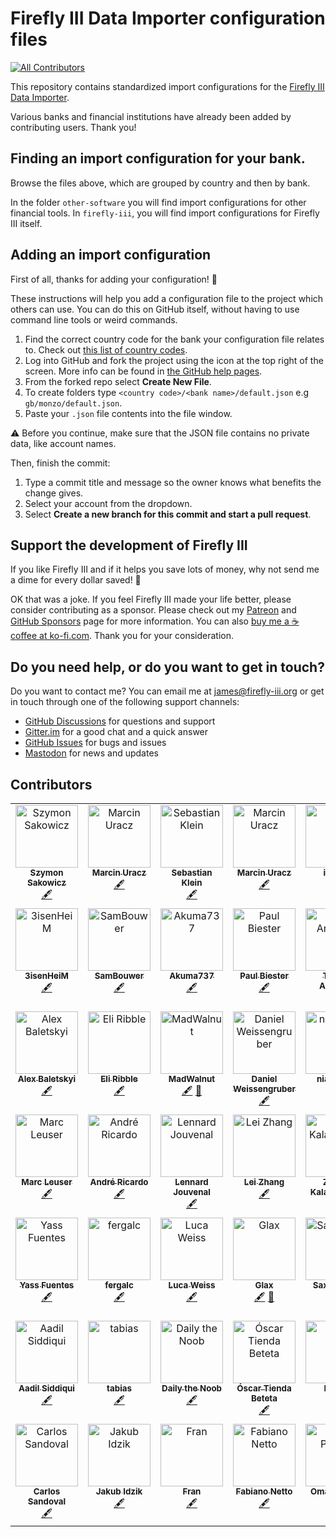 # Firefly III Data Importer configuration files
<!-- ALL-CONTRIBUTORS-BADGE:START - Do not remove or modify this section -->
[![All Contributors](https://img.shields.io/badge/all_contributors-48-orange.svg?style=flat-square)](#contributors-)
<!-- ALL-CONTRIBUTORS-BADGE:END -->

This repository contains standardized import configurations for the [Firefly III Data Importer](https://github.com/firefly-iii/data-importer).

Various banks and financial institutions have already been added by contributing users. Thank you!

## Finding an import configuration for your bank.

Browse the files above, which are grouped by country and then by bank.

In the folder `other-software` you will find import configurations for other financial tools. In `firefly-iii`, you will find import configurations for Firefly III itself.

## Adding an import configuration

First of all, thanks for adding your configuration! 🎉

These instructions will help you add a configuration file to the project which others can use. You can do this on GitHub itself, without having to use command line tools or weird commands.

1. Find the correct country code for the bank your configuration file relates to. Check out [this list of country codes](https://en.wikipedia.org/wiki/ISO_3166-1_alpha-2#Officially_assigned_code_elements).
2. Log into GitHub and fork the project using the icon at the top right of the screen.  More info can be found in [the GitHub help pages](https://docs.github.com/en/github/getting-started-with-github/fork-a-repo).
3. From the forked repo select **Create New File**.
4. To create folders type `<country code>/<bank name>/default.json` e.g `gb/monzo/default.json`.
5. Paste your `.json` file contents into the file window.

⚠️ Before you continue, make sure that the JSON file contains no private data, like account names.

Then, finish the commit:

1. Type a commit title and message so the owner knows what benefits the change gives.
2. Select your account from the dropdown.
3. Select __Create a new branch for this commit and start a pull request__.

<!-- SPONSOR TEXT -->

## Support the development of Firefly III

If you like Firefly III and if it helps you save lots of money, why not send me a dime for every dollar saved! 🥳

OK that was a joke. If you feel Firefly III made your life better, please consider contributing as a sponsor. Please check out my [Patreon](https://www.patreon.com/jc5) and [GitHub Sponsors](https://github.com/sponsors/JC5) page for more information. You can also [buy me a ☕️ coffee at ko-fi.com](https://ko-fi.com/Q5Q5R4SH1). Thank you for your consideration.

<!-- END OF SPONSOR TEXT -->

<!-- HELP TEXT -->

## Do you need help, or do you want to get in touch?

Do you want to contact me? You can email me at [james@firefly-iii.org](mailto:james@firefly-iii.org) or get in touch through one of the following support channels:

- [GitHub Discussions](https://github.com/firefly-iii/firefly-iii/discussions/) for questions and support
- [Gitter.im](https://gitter.im/firefly-iii/firefly-iii) for a good chat and a quick answer
- [GitHub Issues](https://github.com/firefly-iii/firefly-iii/issues) for bugs and issues
- <a rel="me" href="https://fosstodon.org/@ff3">Mastodon</a> for news and updates

<!-- END OF HELP TEXT -->

## Contributors

<!-- ALL-CONTRIBUTORS-LIST:START - Do not remove or modify this section -->
<!-- prettier-ignore-start -->
<!-- markdownlint-disable -->
<table>
  <tbody>
    <tr>
      <td align="center" valign="top" width="14.28%"><a href="https://sakowi.cz"><img src="https://avatars0.githubusercontent.com/u/13169301?v=4?s=100" width="100px;" alt="Szymon Sakowicz"/><br /><sub><b>Szymon Sakowicz</b></sub></a><br /><a href="#content-sakowicz" title="Content">🖋</a></td>
      <td align="center" valign="top" width="14.28%"><a href="https://github.com/muracz"><img src="https://avatars1.githubusercontent.com/u/9215725?v=4?s=100" width="100px;" alt="Marcin Uracz"/><br /><sub><b>Marcin Uracz</b></sub></a><br /><a href="#content-muracz" title="Content">🖋</a></td>
      <td align="center" valign="top" width="14.28%"><a href="https://github.com/sebastianklein96"><img src="https://avatars2.githubusercontent.com/u/22731416?v=4?s=100" width="100px;" alt="Sebastian Klein"/><br /><sub><b>Sebastian Klein</b></sub></a><br /><a href="#content-sebastianklein96" title="Content">🖋</a></td>
      <td align="center" valign="top" width="14.28%"><a href="https://github.com/muracz"><img src="https://avatars1.githubusercontent.com/u/9215725?v=4?s=100" width="100px;" alt="Marcin Uracz"/><br /><sub><b>Marcin Uracz</b></sub></a><br /><a href="#content-muracz" title="Content">🖋</a></td>
      <td align="center" valign="top" width="14.28%"><a href="https://github.com/ilakast"><img src="https://avatars3.githubusercontent.com/u/1414477?v=4?s=100" width="100px;" alt="ilakast"/><br /><sub><b>ilakast</b></sub></a><br /><a href="https://github.com/firefly-iii/import-configurations/commits?author=ilakast" title="Documentation">📖</a> <a href="#content-ilakast" title="Content">🖋</a></td>
      <td align="center" valign="top" width="14.28%"><a href="https://github.com/baocin"><img src="https://avatars0.githubusercontent.com/u/5463986?v=4?s=100" width="100px;" alt="Michael Pedersen"/><br /><sub><b>Michael Pedersen</b></sub></a><br /><a href="#plugin-baocin" title="Plugin/utility libraries">🔌</a></td>
      <td align="center" valign="top" width="14.28%"><a href="https://federicociro.com"><img src="https://avatars2.githubusercontent.com/u/25438748?v=4?s=100" width="100px;" alt="Federico"/><br /><sub><b>Federico</b></sub></a><br /><a href="https://github.com/firefly-iii/import-configurations/issues?q=author%3Afedericociro" title="Bug reports">🐛</a></td>
    </tr>
    <tr>
      <td align="center" valign="top" width="14.28%"><a href="https://github.com/3isenHeiM"><img src="https://avatars0.githubusercontent.com/u/26417172?v=4?s=100" width="100px;" alt="3isenHeiM"/><br /><sub><b>3isenHeiM</b></sub></a><br /><a href="#content-3isenHeiM" title="Content">🖋</a></td>
      <td align="center" valign="top" width="14.28%"><a href="https://github.com/SamBouwer"><img src="https://avatars3.githubusercontent.com/u/6918900?v=4?s=100" width="100px;" alt="SamBouwer"/><br /><sub><b>SamBouwer</b></sub></a><br /><a href="#content-SamBouwer" title="Content">🖋</a></td>
      <td align="center" valign="top" width="14.28%"><a href="https://github.com/Akuma737"><img src="https://avatars2.githubusercontent.com/u/1916021?v=4?s=100" width="100px;" alt="Akuma737"/><br /><sub><b>Akuma737</b></sub></a><br /><a href="#content-Akuma737" title="Content">🖋</a></td>
      <td align="center" valign="top" width="14.28%"><a href="https://paul.biester.pro"><img src="https://avatars0.githubusercontent.com/u/2650326?v=4?s=100" width="100px;" alt="Paul Biester"/><br /><sub><b>Paul Biester</b></sub></a><br /><a href="#content-isonet" title="Content">🖋</a></td>
      <td align="center" valign="top" width="14.28%"><a href="https://www.linkedin.com/in/thiagogpa/"><img src="https://avatars.githubusercontent.com/u/39960304?v=4?s=100" width="100px;" alt="Thiago Andrade"/><br /><sub><b>Thiago Andrade</b></sub></a><br /><a href="#content-thiagogpa" title="Content">🖋</a></td>
      <td align="center" valign="top" width="14.28%"><a href="http://rolisz.ro"><img src="https://avatars.githubusercontent.com/u/426313?v=4?s=100" width="100px;" alt="Roland Szabo"/><br /><sub><b>Roland Szabo</b></sub></a><br /><a href="#content-rolisz" title="Content">🖋</a></td>
      <td align="center" valign="top" width="14.28%"><a href="http://kenric.in/"><img src="https://avatars.githubusercontent.com/u/5753813?v=4?s=100" width="100px;" alt="Kenric D'Souza"/><br /><sub><b>Kenric D'Souza</b></sub></a><br /><a href="#content-AzureByte" title="Content">🖋</a></td>
    </tr>
    <tr>
      <td align="center" valign="top" width="14.28%"><a href="https://baletskyi.me"><img src="https://avatars.githubusercontent.com/u/11590484?v=4?s=100" width="100px;" alt="Alex Baletskyi"/><br /><sub><b>Alex Baletskyi</b></sub></a><br /><a href="#content-baletskyi" title="Content">🖋</a></td>
      <td align="center" valign="top" width="14.28%"><a href="https://github.com/EliRibble"><img src="https://avatars.githubusercontent.com/u/2319207?v=4?s=100" width="100px;" alt="Eli Ribble"/><br /><sub><b>Eli Ribble</b></sub></a><br /><a href="#content-EliRibble" title="Content">🖋</a></td>
      <td align="center" valign="top" width="14.28%"><a href="https://github.com/MadWalnut"><img src="https://avatars.githubusercontent.com/u/33835479?v=4?s=100" width="100px;" alt="MadWalnut"/><br /><sub><b>MadWalnut</b></sub></a><br /><a href="#content-MadWalnut" title="Content">🖋</a> <a href="#data-MadWalnut" title="Data">🔣</a></td>
      <td align="center" valign="top" width="14.28%"><a href="https://github.com/weissi1994"><img src="https://avatars.githubusercontent.com/u/846897?v=4?s=100" width="100px;" alt="Daniel Weissengruber"/><br /><sub><b>Daniel Weissengruber</b></sub></a><br /><a href="#content-weissi1994" title="Content">🖋</a></td>
      <td align="center" valign="top" width="14.28%"><a href="https://github.com/niallperks"><img src="https://avatars.githubusercontent.com/u/35839988?v=4?s=100" width="100px;" alt="niallperks"/><br /><sub><b>niallperks</b></sub></a><br /><a href="#content-niallperks" title="Content">🖋</a></td>
      <td align="center" valign="top" width="14.28%"><a href="https://leonjza.github.io/"><img src="https://avatars.githubusercontent.com/u/1148127?v=4?s=100" width="100px;" alt="Leon Jacobs"/><br /><sub><b>Leon Jacobs</b></sub></a><br /><a href="#content-leonjza" title="Content">🖋</a></td>
      <td align="center" valign="top" width="14.28%"><a href="https://github.com/Dave4234"><img src="https://avatars.githubusercontent.com/u/86469014?v=4?s=100" width="100px;" alt="Dave4234"/><br /><sub><b>Dave4234</b></sub></a><br /><a href="#content-Dave4234" title="Content">🖋</a></td>
    </tr>
    <tr>
      <td align="center" valign="top" width="14.28%"><a href="https://github.com/marcquark"><img src="https://avatars.githubusercontent.com/u/23556080?v=4?s=100" width="100px;" alt="Marc Leuser"/><br /><sub><b>Marc Leuser</b></sub></a><br /><a href="#content-marcquark" title="Content">🖋</a></td>
      <td align="center" valign="top" width="14.28%"><a href="https://github.com/arbezerra"><img src="https://avatars.githubusercontent.com/u/5190728?v=4?s=100" width="100px;" alt="André Ricardo"/><br /><sub><b>André Ricardo</b></sub></a><br /><a href="#content-arbezerra" title="Content">🖋</a></td>
      <td align="center" valign="top" width="14.28%"><a href="https://github.com/le-jou"><img src="https://avatars.githubusercontent.com/u/28442160?v=4?s=100" width="100px;" alt="Lennard Jouvenal"/><br /><sub><b>Lennard Jouvenal</b></sub></a><br /><a href="#content-le-jou" title="Content">🖋</a></td>
      <td align="center" valign="top" width="14.28%"><a href="https://github.com/leizhang"><img src="https://avatars.githubusercontent.com/u/140418?v=4?s=100" width="100px;" alt="Lei Zhang"/><br /><sub><b>Lei Zhang</b></sub></a><br /><a href="#content-leizhang" title="Content">🖋</a></td>
      <td align="center" valign="top" width="14.28%"><a href="https://github.com/zannis"><img src="https://avatars.githubusercontent.com/u/1011451?v=4?s=100" width="100px;" alt="Zannis Kalampoukis"/><br /><sub><b>Zannis Kalampoukis</b></sub></a><br /><a href="#content-zannis" title="Content">🖋</a></td>
      <td align="center" valign="top" width="14.28%"><a href="https://github.com/mblankenstein"><img src="https://avatars.githubusercontent.com/u/802221?v=4?s=100" width="100px;" alt="Michel Blankenstein"/><br /><sub><b>Michel Blankenstein</b></sub></a><br /><a href="#content-mblankenstein" title="Content">🖋</a></td>
      <td align="center" valign="top" width="14.28%"><a href="https://github.com/terencejackson8000"><img src="https://avatars.githubusercontent.com/u/14046007?v=4?s=100" width="100px;" alt="terencejackson8000"/><br /><sub><b>terencejackson8000</b></sub></a><br /><a href="#content-terencejackson8000" title="Content">🖋</a></td>
    </tr>
    <tr>
      <td align="center" valign="top" width="14.28%"><a href="http://yassfuentes.es"><img src="https://avatars.githubusercontent.com/u/60194650?v=4?s=100" width="100px;" alt="Yass Fuentes"/><br /><sub><b>Yass Fuentes</b></sub></a><br /><a href="#content-backmind" title="Content">🖋</a></td>
      <td align="center" valign="top" width="14.28%"><a href="https://github.com/fergalc"><img src="https://avatars.githubusercontent.com/u/3813285?v=4?s=100" width="100px;" alt="fergalc"/><br /><sub><b>fergalc</b></sub></a><br /><a href="#content-fergalc" title="Content">🖋</a></td>
      <td align="center" valign="top" width="14.28%"><a href="https://z3ntu.xyz"><img src="https://avatars.githubusercontent.com/u/3768500?v=4?s=100" width="100px;" alt="Luca Weiss"/><br /><sub><b>Luca Weiss</b></sub></a><br /><a href="#content-z3ntu" title="Content">🖋</a></td>
      <td align="center" valign="top" width="14.28%"><a href="https://github.com/C9Glax"><img src="https://avatars.githubusercontent.com/u/13404778?v=4?s=100" width="100px;" alt="Glax"/><br /><sub><b>Glax</b></sub></a><br /><a href="#content-C9Glax" title="Content">🖋</a> <a href="#data-C9Glax" title="Data">🔣</a></td>
      <td align="center" valign="top" width="14.28%"><a href="https://saxobroko.com"><img src="https://avatars.githubusercontent.com/u/18757374?v=4?s=100" width="100px;" alt="Saxo_Broko"/><br /><sub><b>Saxo_Broko</b></sub></a><br /><a href="#content-saxobroko" title="Content">🖋</a></td>
      <td align="center" valign="top" width="14.28%"><a href="https://github.com/Svedrin"><img src="https://avatars.githubusercontent.com/u/946488?v=4?s=100" width="100px;" alt="Michael Ziegler"/><br /><sub><b>Michael Ziegler</b></sub></a><br /><a href="#content-Svedrin" title="Content">🖋</a></td>
      <td align="center" valign="top" width="14.28%"><a href="https://github.com/Korri"><img src="https://avatars.githubusercontent.com/u/130747?v=4?s=100" width="100px;" alt="Hugo Vacher"/><br /><sub><b>Hugo Vacher</b></sub></a><br /><a href="#content-korri" title="Content">🖋</a></td>
    </tr>
    <tr>
      <td align="center" valign="top" width="14.28%"><a href="https://github.com/aasiddiq"><img src="https://avatars.githubusercontent.com/u/9424117?v=4?s=100" width="100px;" alt="Aadil Siddiqui"/><br /><sub><b>Aadil Siddiqui</b></sub></a><br /><a href="#content-aasiddiq" title="Content">🖋</a></td>
      <td align="center" valign="top" width="14.28%"><a href="https://github.com/tabias"><img src="https://avatars.githubusercontent.com/u/6348309?v=4?s=100" width="100px;" alt="tabias"/><br /><sub><b>tabias</b></sub></a><br /><a href="#content-tabias" title="Content">🖋</a></td>
      <td align="center" valign="top" width="14.28%"><a href="http://daviddaily.dev"><img src="https://avatars.githubusercontent.com/u/18452976?v=4?s=100" width="100px;" alt="Daily the Noob"/><br /><sub><b>Daily the Noob</b></sub></a><br /><a href="#content-DailytheNoob" title="Content">🖋</a></td>
      <td align="center" valign="top" width="14.28%"><a href="https://github.com/OscarTienda"><img src="https://avatars.githubusercontent.com/u/89542749?v=4?s=100" width="100px;" alt="Óscar Tienda Beteta"/><br /><sub><b>Óscar Tienda Beteta</b></sub></a><br /><a href="#content-OscarTienda" title="Content">🖋</a></td>
      <td align="center" valign="top" width="14.28%"><a href="https://github.com/Danjaraka"><img src="https://avatars.githubusercontent.com/u/38589122?v=4?s=100" width="100px;" alt="Daniel"/><br /><sub><b>Daniel</b></sub></a><br /><a href="#data-Danjaraka" title="Data">🔣</a></td>
      <td align="center" valign="top" width="14.28%"><a href="https://github.com/poupouproject"><img src="https://avatars.githubusercontent.com/u/60460181?v=4?s=100" width="100px;" alt="YellowWait"/><br /><sub><b>YellowWait</b></sub></a><br /><a href="#data-poupouproject" title="Data">🔣</a></td>
      <td align="center" valign="top" width="14.28%"><a href="https://github.com/alexbelgium"><img src="https://avatars.githubusercontent.com/u/44178713?v=4?s=100" width="100px;" alt="Alexandre"/><br /><sub><b>Alexandre</b></sub></a><br /><a href="#content-alexbelgium" title="Content">🖋</a></td>
    </tr>
    <tr>
      <td align="center" valign="top" width="14.28%"><a href="https://github.com/carloss2108"><img src="https://avatars.githubusercontent.com/u/109926901?v=4?s=100" width="100px;" alt="Carlos Sandoval"/><br /><sub><b>Carlos Sandoval</b></sub></a><br /><a href="#content-carloss2108" title="Content">🖋</a></td>
      <td align="center" valign="top" width="14.28%"><a href="https://github.com/kubaid"><img src="https://avatars.githubusercontent.com/u/26386834?v=4?s=100" width="100px;" alt="Jakub Idzik"/><br /><sub><b>Jakub Idzik</b></sub></a><br /><a href="#content-kubaid" title="Content">🖋</a></td>
      <td align="center" valign="top" width="14.28%"><a href="https://github.com/FranLl"><img src="https://avatars.githubusercontent.com/u/71821841?v=4?s=100" width="100px;" alt="Fran"/><br /><sub><b>Fran</b></sub></a><br /><a href="#content-FranLl" title="Content">🖋</a></td>
      <td align="center" valign="top" width="14.28%"><a href="https://github.com/fabianonetto"><img src="https://avatars.githubusercontent.com/u/15900163?v=4?s=100" width="100px;" alt="Fabiano Netto"/><br /><sub><b>Fabiano Netto</b></sub></a><br /><a href="#content-fabianonetto" title="Content">🖋</a></td>
      <td align="center" valign="top" width="14.28%"><a href="https://github.com/Omar007"><img src="https://avatars.githubusercontent.com/u/5380079?v=4?s=100" width="100px;" alt="Omar Pakker"/><br /><sub><b>Omar Pakker</b></sub></a><br /><a href="#data-Omar007" title="Data">🔣</a></td>
      <td align="center" valign="top" width="14.28%"><a href="https://0xjams.com"><img src="https://avatars.githubusercontent.com/u/1040997?v=4?s=100" width="100px;" alt="Jorge Moran"/><br /><sub><b>Jorge Moran</b></sub></a><br /><a href="#data-0xjams" title="Data">🔣</a></td>
    </tr>
  </tbody>
</table>

<!-- markdownlint-restore -->
<!-- prettier-ignore-end -->

<!-- ALL-CONTRIBUTORS-LIST:END -->
